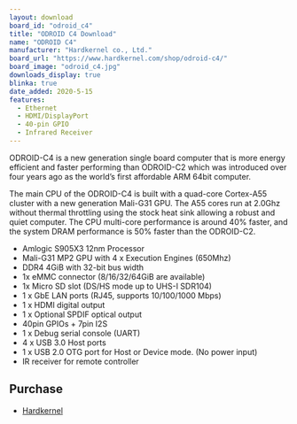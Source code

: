```yaml
---
layout: download
board_id: "odroid_c4"
title: "ODROID C4 Download"
name: "ODROID C4"
manufacturer: "Hardkernel co., Ltd."
board_url: "https://www.hardkernel.com/shop/odroid-c4/"
board_image: "odroid_c4.jpg"
downloads_display: true
blinka: true
date_added: 2020-5-15
features:
  - Ethernet
  - HDMI/DisplayPort
  - 40-pin GPIO
  - Infrared Receiver
---
```


ODROID-C4 is a new generation single board computer that is more energy efficient and faster performing than ODROID-C2 which was introduced over four years ago as the world’s first affordable ARM 64bit computer.

The main CPU of the ODROID-C4 is built with a quad-core Cortex-A55 cluster with a new generation Mali-G31 GPU. The A55 cores run at 2.0Ghz without thermal throttling using the stock heat sink allowing a robust and quiet computer. The CPU multi-core performance is around 40% faster, and the system DRAM performance is 50% faster than the ODROID-C2.

- Amlogic S905X3 12nm Processor
- Mali-G31 MP2 GPU with 4 x Execution Engines (650Mhz)
- DDR4 4GiB with 32-bit bus width
- 1x eMMC connector (8/16/32/64GiB are available)
- 1x Micro SD slot (DS/HS mode up to UHS-I SDR104)
- 1 x GbE LAN ports (RJ45, supports 10/100/1000 Mbps)
- 1 x HDMI digital output
- 1 x Optional SPDIF optical output
- 40pin GPIOs + 7pin I2S
- 1 x Debug serial console (UART)
- 4 x USB 3.0 Host ports
- 1 x USB 2.0 OTG port for Host or Device mode. (No power input)
- IR receiver for remote controller

## Purchase
* [Hardkernel](https://www.hardkernel.com/shop/odroid-c4/)
